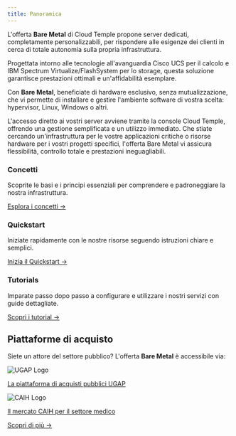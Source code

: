 ```yaml
---
title: Panoramica
---
```


L'offerta __Bare Metal__ di Cloud Temple propone server dedicati, completamente personalizzabili, per rispondere alle esigenze dei clienti in cerca di totale autonomia sulla propria infrastruttura.

Progettata intorno alle tecnologie all'avanguardia Cisco UCS per il calcolo e IBM Spectrum Virtualize/FlashSystem per lo storage, questa soluzione garantisce prestazioni ottimali e un'affidabilità esemplare.

Con __Bare Metal__, beneficiate di hardware esclusivo, senza mutualizzazione, che vi permette di installare e gestire l'ambiente software di vostra scelta: hypervisor, Linux, Windows o altri.

L'accesso diretto ai vostri server avviene tramite la console Cloud Temple, offrendo una gestione semplificata e un utilizzo immediato. Che stiate cercando un'infrastruttura per le vostre applicazioni critiche o risorse hardware per i vostri progetti specifici, l'offerta Bare Metal vi assicura flessibilità, controllo totale e prestazioni ineguagliabili.


<div class="card-grid">
  <div class="card">
    <h3>Concetti</h3>
    <p>Scoprite le basi e i principi essenziali per comprendere e padroneggiare la nostra infrastruttura.</p>
    <a href="iaas_bare-metal/concepts" class="card-link">Esplora i concetti &rarr;</a>
  </div>
  <div class="card">
    <h3>Quickstart</h3>
    <p>Iniziate rapidamente con le nostre risorse seguendo istruzioni chiare e semplici.</p>
    <a href="iaas_bare-metal/quickstart" class="card-link">Inizia il Quickstart &rarr;</a>
  </div>
    <div class="card">
    <h3>Tutorials</h3>
    <p>Imparate passo dopo passo a configurare e utilizzare i nostri servizi con guide dettagliate.</p>
    <a href="iaas_bare-metal/tutorials" class="card-link">Scopri i tutorial &rarr;</a>
  </div>
</div>


## Piattaforme di acquisto

<div class="purchase-platforms">
  <p>Siete un attore del settore pubblico? L'offerta <strong>Bare Metal</strong> è accessibile via:</p>

  <div class="platform-card">
    <img src="https://www.medgest.fr/wp-content/uploads/sites/2/2021/09/nouveau-logo-ugap-2021.png" alt="UGAP Logo" class="platform-logo" />
    <p>
      <a href="https://cloudtour.capgemini.fr/partenaires/cloud-temple" target="_blank" rel="noopener noreferrer">
        La piattaforma di acquisti pubblici UGAP
      </a>
    </p>
  </div>

  <div class="platform-card">
      <img src="https://i0.wp.com/www.activus-software.fr/wp-content/uploads/2022/09/20221212-GRP-CAIH-BC.png?fit=1300%2C827&ssl=1" alt="CAIH Logo" class="platform-logo" />
    <p>
      <a href="https://www.caih-sante.org" target="_blank" rel="noopener noreferrer">
        Il mercato CAIH per il settore medico
      </a>
    </p>
  </div>

  <a href="https://www.cloud-temple.com/cloud-souverain-disponible-via-lugap/" target="_blank" rel="noopener noreferrer" class="learn-more-link">
    Scopri di più &rarr;
  </a>
</div>
